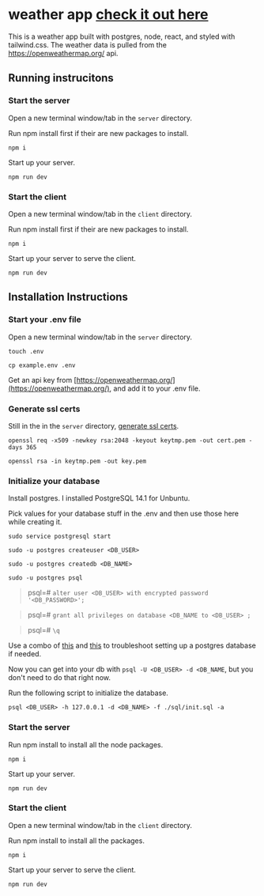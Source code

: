 # weather app [check it out here](https://weather.jamie.games/)
This is a weather app built with postgres, node, react, and styled with tailwind.css. The weather data is pulled from the https://openweathermap.org/ api.

## Running instrucitons

### Start the server

 Open a new terminal window/tab in the `server` directory.

 Run npm install first if their are new packages to install.

`npm i`

 Start up your server.

`npm run dev`

### Start the client

 Open a new terminal window/tab in the `client` directory.

 Run npm install first if their are new packages to install.

`npm i`

 Start up your server to serve the client.

`npm run dev`
 
## Installation Instructions

### Start your .env file

 Open a new terminal window/tab in the `server` directory.

`touch .env`

`cp example.env .env`

Get an api key from [https://openweathermap.org/](https://openweathermap.org/), and add it to your .env file.


### Generate ssl certs

 Still in the in the `server` directory, [generate ssl certs](https://medium.com/@nitinpatel_20236/how-to-create-an-https-server-on-localhost-using-express-366435d61f28).

`openssl req -x509 -newkey rsa:2048 -keyout keytmp.pem -out cert.pem -days 365`

`openssl rsa -in keytmp.pem -out key.pem`


### Initialize your database

 Install postgres. I installed PostgreSQL 14.1 for Unbuntu.

 Pick values for your database stuff in the .env and then use those here while creating it.

`sudo service postgresql start`

`sudo -u postgres createuser <DB_USER>`

`sudo -u postgres createdb <DB_NAME>`

`sudo -u postgres psql`

>psql=# `alter user <DB_USER> with encrypted password '<DB_PASSWORD>';`

>psql=# `grant all privileges on database <DB_NAME to <DB_USER> ;`

>psql=# `\q`

Use a combo of [this](https://harshityadav95.medium.com/postgresql-in-windows-subsystem-for-linux-wsl-6dc751ac1ff3) and [this](https://gist.github.com/michaeltreat/40a2f444d8ff6c89af958733448da093) to troubleshoot setting up a postgres database if needed.

 Now you can get into your db with `psql -U <DB_USER> -d <DB_NAME`, but you don't need to do that right now.

 Run the following script to initialize the database.

`psql <DB_USER> -h 127.0.0.1 -d <DB_NAME> -f ./sql/init.sql -a`

### Start the server

 Run npm install to install all the node packages.

`npm i`

 Start up your server.

`npm run dev`

### Start the client

 Open a new terminal window/tab in the `client` directory.

 Run npm install to install all the packages.

`npm i`

 Start up your server to serve the client.

`npm run dev`
